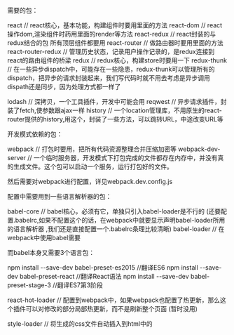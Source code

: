 需要的包：

react // react核心，基本功能，构建组件时要用里面的方法
react-dom // react操作dom,渲染组件时药用里面的render等方法
react-redux // react封装的与redux结合的包 所有顶层组件都要用
react-router // 做路由器时要用里面的方法
react-router-redux // 管理历史状态，记录用户操作记录的，是redux连接到react的路由组件的桥梁
redux // redux核心，构建store时要用一下
redux-thunk // 在一些异步dispatch中，可能存在一些隐患，redux-thunk可以管理所有的dispatch，把异步的请求封装起来，我们写代码时就不用去考虑是异步调用dispath还是同步，因为处理方式都一样了

lodash // 深拷贝，一个工具插件，开发中可能会用
reqwest // 异步请求插件，封装了fetch,使参数跟ajax一样
history // 一个location管理库，不用原生的react-router提供的history,用这个，封装了一些方法，可以跳转URL，中途改变URL等

开发模式依赖的包：

webpack // 打包时要用，把所有代码资源整理合并压缩加密等
webpack-dev-server // 一个临时服务器，开发模式下打包完成的文件都存在内存中，并没有真的生成文件。这个包可以启动一个服务，运行打包好的文件。

然后需要对webpack进行配置，详见webpack.dev.config.js

配置中需要用到一些语言解析器的包：

babel-core	// babel核心，必须有它，单独只引入babel-loader是不行的 (还要配置.babelrc,如果不配置这个的话，在webpack中就要显示声明babel-loader所用的语言解析器
,我们还是直接配置一个.babelrc条理比较清晰)
babel-loader // 在webpack中使用babel需要

而babel本身又需要3个语言包：

npm install --save-dev babel-preset-es2015	//翻译ES6
npm install --save-dev babel-preset-react	//翻译React语法
npm install --save-dev babel-preset-stage-3	//翻译ES7第3阶段

react-hot-loader // 配置到webpack中，如果webpack也配置了热更新，那么这个插件可以对修改的部分局部热更新，而不是刷新整个页面
(暂时没用)

style-loader // 将生成的css文件自动插入到html中的<style>标签
css-loader // 处理css文件中url路径问题
url-loader // 处理图片或其他文件，会把小图片编译为base64编码
file-loader // 处理字体文件和gif格式的文件

===========

eslint配置

{
    "env": {    // 环境设置，预定义全局变量，即默认存在以下环境中的全局变量，你在全局范围使用以下环境中自带的那些全局变量时，eslint不会发出警告
        "browser": true, // 浏览器环境，有window对象等
        "commonjs": true, // commonjs,有require方法等
        "es6": true,    // 所有es6的新功能
        "jquery": true, // $符号

    },
    "extends": "eslint:recommended",
    "parserOptions": {
        "ecmaVersion": 8,   // 启用目前最新版（2017）JS语法规则
        "ecmaFeatures": {   // 这里配置额外的语法解析规则
            "impliedStrict": true, // js严格模式
            "experimentalObjectRestSpread": true,   // 启用实验性的object rest/spread properties 
            "jsx": true // 对JSX支持
        },
        "sourceType": "module" // 如果代码中用的是模块化开发，就配置为module
    },
    "plugins": [ // 额外的第3方插件
        "react" // 让eslint支持react的语法，react和jsx并不能等同，所以要配一个这个
    ],
    "rules": { // 具体的各种规则
        "indent": [ // 缩进风格，只能用tab来缩进对齐
            "error",
            "tab"
        ],
        "linebreak-style": [ // 换行符风格，windows风格（CRLF），即后续开发都应该在windows上做开发
            "warn",
            "windows"
        ],
        "quotes": [ // 强制使用单引号包裹字符串对象
            "error",
            "single"
        ],
        "semi": [ // 强制使用分号，这个需要，因为压缩后估计会出错
            "error",
            "always"
        ],
        "no-cond-assign": "error", // 禁止条件表达式中出现赋值操作符
        "no-debugger": "error", // 禁止debugger
        "no-dupe-args": "error", // 禁止function中出现重名参数
        "no-caller": "error", // 禁用 arguments.caller 或 arguments.callee
        "no-invalid-this": "error", // 禁止this关键字出现在类和对象之外
        "no-unmodified-loop-condition": "error", // 禁止一成不变的循环条件
        "no-with": "error", // 禁止使用with语句
        "no-catch-shadow": "error", // 禁止catch子句的参数和外层作用域中有重名变量
    }
